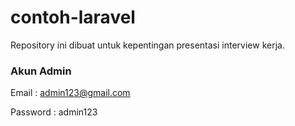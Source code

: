 # contoh-laravel
Repository ini dibuat untuk kepentingan presentasi interview kerja.

### Akun Admin
Email : admin123@gmail.com

Password : admin123

